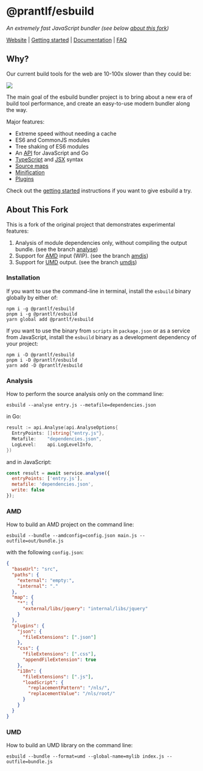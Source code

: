 # @prantlf/esbuild

_An extremely fast JavaScript bundler (see below [about this fork](#about-this-fork))_

[Website](https://esbuild.github.io/) | [Getting started](https://esbuild.github.io/getting-started/) | [Documentation](https://esbuild.github.io/api/) | [FAQ](https://esbuild.github.io/faq/)

## Why?

Our current build tools for the web are 10-100x slower than they could be:

![](images/benchmark.png)

The main goal of the esbuild bundler project is to bring about a new era of build tool performance, and create an easy-to-use modern bundler along the way.

Major features:

* Extreme speed without needing a cache
* ES6 and CommonJS modules
* Tree shaking of ES6 modules
* An [API](https://esbuild.github.io/api/) for JavaScript and Go
* [TypeScript](https://esbuild.github.io/content-types/#typescript) and [JSX](https://esbuild.github.io/content-types/#jsx) syntax
* [Source maps](https://esbuild.github.io/api/#sourcemap)
* [Minification](https://esbuild.github.io/api/#minify)
* [Plugins](https://esbuild.github.io/plugins/)

Check out the [getting started](https://esbuild.github.io/getting-started/) instructions if you want to give esbuild a try.

## About This Fork

This is a fork of the original project that demonstrates experimental features:

1. Analysis of module dependencies only, without compiling the output bundle. (see the branch [analyse](https://github.com/prantlf/esbuild/commits/analyse))
2. Support for [AMD](https://github.com/amdjs/amdjs-api/wiki/AMD) input (WIP). (see the branch [amdjs](https://github.com/prantlf/esbuild/commits/amdjs))
3. Support for [UMD](https://github.com/umdjs/umd) output. (see the branch [umdjs](https://github.com/prantlf/esbuild/commits/umdjs))

### Installation

If you want to use the command-line in terminal, install the `esbuild` binary globally by either of:

    npm i -g @prantlf/esbuild
    pnpm i -g @prantlf/esbuild
    yarn global add @prantlf/esbuild

If you want to use the binary from `scripts` in `package.json` or as a service from JavaScript, install the `esbuild` binary as a development dependency of your project:

    npm i -D @prantlf/esbuild
    pnpm i -D @prantlf/esbuild
    yarn add -D @prantlf/esbuild

### Analysis

How to perform the source analysis only on the command line:

    esbuild --analyse entry.js --metafile=dependencies.json

in Go:

```go
result := api.Analyse(api.AnalyseOptions{
  EntryPoints: []string{"entry.js"},
  Metafile:    "dependencies.json",
  LogLevel:    api.LogLevelInfo,
})
```

and in JavaScript:

```js
const result = await service.analyse({
  entryPoints: ['entry.js'],
  metafile: 'dependencies.json',
  write: false
});
```

### AMD

How to build an AMD project on the command line:

    esbuild --bundle --amdconfig=config.json main.js --outfile=out/bundle.js

with the following `config.json`:

```json
{
  "baseUrl": "src",
  "paths": {
    "external": "empty:",
    "internal": "."
  },
  "map": {
    "*": {
      "external/libs/jquery": "internal/libs/jquery"
    }
  },
  "plugins": {
    "json": {
      "fileExtensions": [".json"]
    },
    "css": {
      "fileExtensions": [".css"],
      "appendFileExtension": true
    },
    "i18n": {
      "fileExtensions": [".js"],
      "loadScript": {
        "replacementPattern": "/nls/",
        "replacementValue": "/nls/root/"
      }
    }
  }
}
```

### UMD

How to build an UMD library on the command line:

    esbuild --bundle --format=umd --global-name=mylib index.js --outfile=bundle.js
